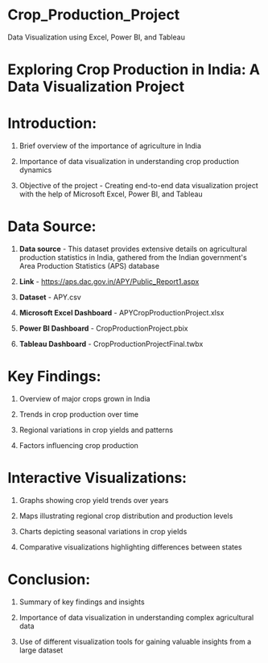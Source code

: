 # Crop_Production_Project
Data Visualization using Excel, Power BI, and Tableau

# Exploring Crop Production in India: A Data Visualization Project

# Introduction:

1. Brief overview of the importance of agriculture in India
   
2. Importance of data visualization in understanding crop production dynamics
   
4. Objective of the project - Creating end-to-end data visualization project with the help of Microsoft Excel, Power BI, and Tableau
   
# Data Source:

1. **Data source** - This dataset provides extensive details on agricultural production statistics in India, gathered from the Indian government's Area Production Statistics (APS) database
   
2. **Link** - https://aps.dac.gov.in/APY/Public_Report1.aspx
   
3. **Dataset** - APY.csv

4. **Microsoft Excel Dashboard** - APYCropProductionProject.xlsx

5. **Power BI Dashboard** - CropProductionProject.pbix

6. **Tableau Dashboard** - CropProductionProjectFinal.twbx
   
# Key Findings:

1. Overview of major crops grown in India
   
2. Trends in crop production over time
   
3. Regional variations in crop yields and patterns
   
4. Factors influencing crop production
   
# Interactive Visualizations:

1. Graphs showing crop yield trends over years
   
2. Maps illustrating regional crop distribution and production levels
   
3. Charts depicting seasonal variations in crop yields
   
4. Comparative visualizations highlighting differences between states
   
# Conclusion:

1. Summary of key findings and insights
   
2. Importance of data visualization in understanding complex agricultural data
   
3. Use of different visualization tools for gaining valuable insights from a large dataset
